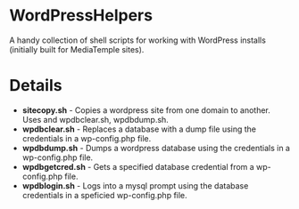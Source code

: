 WordPressHelpers
================

A handy collection of shell scripts for working with WordPress installs (initially built for MediaTemple sites).

Details
=======
- **sitecopy.sh** - Copies a wordpress site from one domain to another. Uses and wpdbclear.sh, wpdbdump.sh.
- **wpdbclear.sh** - Replaces a database with a dump file using the credentials in a wp-config.php file.
- **wpdbdump.sh** - Dumps a wordpress database using the credentials in a wp-config.php file.
- **wpdbgetcred.sh** - Gets a specified database credential from a wp-config.php file.
- **wpdblogin.sh** - Logs into a mysql prompt using the database credentials in a speficied wp-config.php file.
